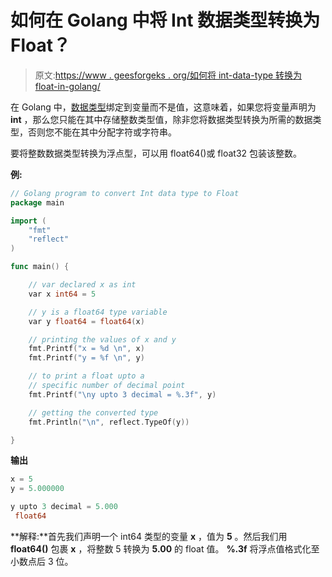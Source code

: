 # 如何在 Golang 中将 Int 数据类型转换为 Float？

> 原文:[https://www . geesforgeks . org/如何将 int-data-type 转换为 float-in-golang/](https://www.geeksforgeeks.org/how-to-convert-int-data-type-to-float-in-golang/)

在 Golang 中，[数据类型](https://www.geeksforgeeks.org/data-types-in-go/)绑定到变量而不是值，这意味着，如果您将变量声明为 **int** ，那么您只能在其中存储整数类型值，除非您将数据类型转换为所需的数据类型，否则您不能在其中分配字符或字符串。

要将整数数据类型转换为浮点型，可以用 float64()或 float32 包装该整数。

**例:**

```go
// Golang program to convert Int data type to Float
package main

import (
    "fmt"
    "reflect"
)

func main() {

    // var declared x as int
    var x int64 = 5

    // y is a float64 type variable
    var y float64 = float64(x)

    // printing the values of x and y
    fmt.Printf("x = %d \n", x)
    fmt.Printf("y = %f \n", y)

    // to print a float upto a
    // specific number of decimal point
    fmt.Printf("\ny upto 3 decimal = %.3f", y)

    // getting the converted type
    fmt.Println("\n", reflect.TypeOf(y))

}
```

**输出**

```go
x = 5 
y = 5.000000 

y upto 3 decimal = 5.000
 float64

```

**解释:**首先我们声明一个 int64 类型的变量 **x** ，值为 **5** 。然后我们用 **float64()** 包裹 **x** ，将整数 5 转换为 **5.00** 的 float 值。 **%.3f** 将浮点值格式化至小数点后 3 位。
